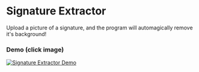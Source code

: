 # Signature Extractor
Upload a picture of a signature, and the program will automagically remove it's background!

### Demo (click image)
[![Signature Extractor Demo](https://img.youtube.com/vi/yR-sadqB3Ss/0.jpg)](https://www.youtube.com/watch?v=yR-sadqB3Ss "Signature Extractor Demo")
